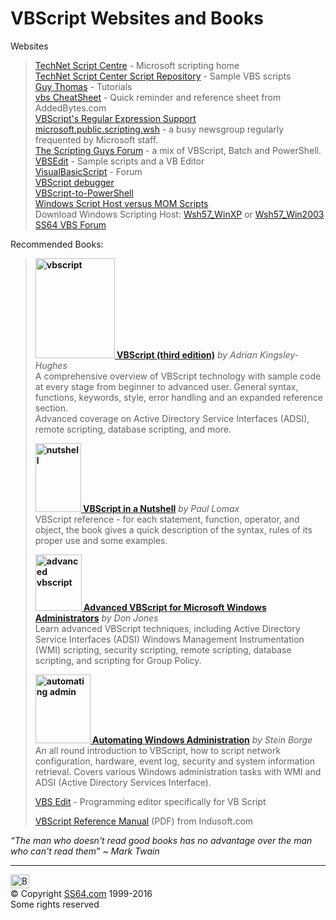 

<h1>VBScript Websites and Books</h1>
<p>Websites</p>
<blockquote> 
<p><a href="http://technet.microsoft.com/en-gb/scriptcenter/default.aspx">TechNet Script Centre</a> - Microsoft scripting home <br>
<a href="http://gallery.technet.microsoft.com/scriptcenter">TechNet  Script Center Script Repository</a> - Sample VBS scripts<br>
<a href="http://www.computerperformance.co.uk/vbscript/index.htm">Guy Thomas</a> - Tutorials <br>
<a href="http://www.addedbytes.com/cheat-sheets/asp-vbscript-cheat-sheet/">vbs CheatSheet</a> - Quick reminder and reference sheet from AddedBytes.com <br>
<a href="http://www.regular-expressions.info/vbscript.html">VBScript's Regular Expression Support</a><br>
<a href="https://groups.google.com/forum/#!forum/microsoft.public.scripting.wsh">microsoft.public.scripting.wsh</a> - a busy newsgroup regularly frequented by Microsoft staff.<br>
<a href="https://social.technet.microsoft.com/Forums/scriptcenter/en-US/home?forum=ITCG">The  Scripting Guys Forum</a> - a mix of VBScript, Batch and PowerShell.<br>
<a href="http://www.vbsedit.com/scripts/default.asp">VBSEdit</a> - Sample scripts and a VB Editor <br>
<a href="http://www.visualbasicscript.com/">VisualBasicScript</a> - Forum<br>
<a href="http://www.microsoft.com/en-us/download/details.aspx?id=22185">VBScript debugger </a><br>
<a href="http://technet.microsoft.com/en-us/library/ee221101.aspx">VBScript-to-PowerShell</a><br>
<a href="http://technet.microsoft.com/en-us/library/ee176904.aspx">Windows Script Host versus MOM Scripts</a><br>
Download Windows Scripting Host: <a href="http://www.microsoft.com/downloads/details.aspx?familyid=47809025-D896-482E-A0D6-524E7E844D81">Wsh57_WinXP</a> or <a href="http://www.microsoft.com/en-us/download/details.aspx?id=24059">Wsh57_Win2003</a><br>
<a href="http://ss64.org/viewforum.php?id=15">SS64 VBS Forum</a></p>
</blockquote>
<p>Recommended Books:</p>
<blockquote>
<p><b><a href="http://www.amazon.com/dp/0470168080?tag=ss64"><img src="vbsreference.jpg" alt="vbscript" width="127" height="160" class="pic"> VBScript (third edition)</a></b> <i>by Adrian Kingsley-Hughes</i><br>
A comprehensive overview of  VBScript technology  with sample code at every stage from beginner to advanced user. General syntax, functions, keywords, style, error handling and an expanded reference section.<br>
Advanced coverage on Active Directory Service Interfaces (ADSI), remote scripting, database scripting, and more.</p>
<p><b><a href="http://www.amazon.com/dp/0596004885?tag=ss64"><img src="wsh_nutshell.jpg" alt="nutshell" width="73" height="110" class="pic"> VBScript in a Nutshell</a></b> <i>by Paul Lomax</i> <br>
VBScript reference - for each statement, function, operator, and object, the book gives a quick description of the  syntax, rules of its proper use and some examples.</p>
<p><a href="http://www.amazon.com/dp/0735622442?tag=ss64"><b><img src="wsh_scripting.jpg" alt="advanced vbscript" width="74" height="90" class="pic"> Advanced VBScript for Microsoft Windows Administrators</b></a> <i>by Don Jones</i><br>
Learn advanced VBScript techniques, including Active Directory Service Interfaces (ADSI) Windows Management Instrumentation (WMI) scripting, security scripting, remote scripting, database scripting, and scripting for Group Policy.</p>
<p><a href="http://www.amazon.com/dp/1590593979?tag=ss64"><b><img src="wsh_borge2.jpg" alt="automating admin" width="88" height="110" class="pic"> Automating Windows Administration</b></a> <i>by Stein Borge</i><br>
An all round introduction to VBScript, how to script network configuration, hardware, event log, security and system information retrieval. Covers various Windows administration tasks with WMI and ADSI (Active Directory Services Interface).</p>
<p><a href="http://www.vbsedit.com/">VBS Edit</a> - Programming editor specifically for VB Script</p>
<p><a href="http://www.indusoft.com/pdf/VBScript%20Reference.pdf">VBScript Reference Manual</a> (PDF) from Indusoft.com </p>
</blockquote>
<p class="quote"><i>“The man who doesn't read good books has no advantage over the man who can't read them”  ~ Mark Twain </i></p>
<p><!-- #BeginLibraryItem "/Library/foot_menu.lbi" --></p><hr>
<div id="bl" class="footer"><a href="vblinks.html#"><img src="../images/top.png" width="30" height="22" alt="Back to the Top"></a></div>
<div id="br" class="footer, tagline">© Copyright <a href="http://ss64.com/">SS64.com</a> 1999-2016<br>
Some rights reserved</div><!-- #EndLibraryItem -->
